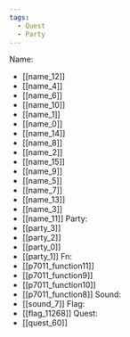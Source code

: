 ```yaml
---
tags:
  - Quest
  - Party
---
```

Name:
- [[name_12]]
- [[name_4]]
- [[name_6]]
- [[name_10]]
- [[name_1]]
- [[name_0]]
- [[name_14]]
- [[name_8]]
- [[name_2]]
- [[name_15]]
- [[name_9]]
- [[name_5]]
- [[name_7]]
- [[name_13]]
- [[name_3]]
- [[name_11]]
Party:
- [[party_3]]
- [[party_2]]
- [[party_0]]
- [[party_1]]
Fn:
- [[p7011_function11]]
- [[p7011_function9]]
- [[p7011_function10]]
- [[p7011_function8]]
Sound:
- [[sound_7]]
Flag:
- [[flag_11268]]
Quest:
- [[quest_60]]
